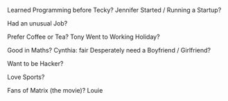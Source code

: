 Learned Programming before Tecky?
Jennifer
Started / Running a Startup?

Had an unusual Job?

Prefer Coffee or Tea?
Tony
Went to Working Holiday?

Good in Maths?
Cynthia: fair
Desperately need a Boyfriend / Girlfriend?

Want to be Hacker?

Love Sports?

Fans of Matrix (the movie)?
Louie